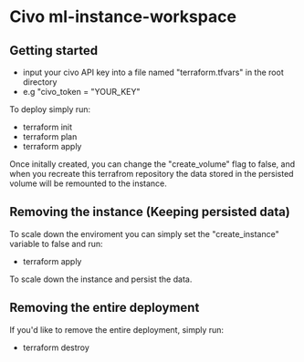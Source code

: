 # Civo ml-instance-workspace

## Getting started

- input your civo API key into a file named "terraform.tfvars" in the root directory
- e.g "civo_token = "YOUR_KEY"

To deploy simply run:

- terraform init
- terraform plan
- terraform apply

Once initally created, you can change the "create_volume" flag to false, and when you recreate this terrafrom repository the data stored in the persisted volume will be remounted to the instance.

## Removing the instance (Keeping persisted data)

To scale down the enviroment you can simply set the "create_instance" variable to false and run:
- terraform apply

To scale down the instance and persist the data.

## Removing the entire deployment
If you'd like to remove the entire deployment, simply run:
- terraform destroy


